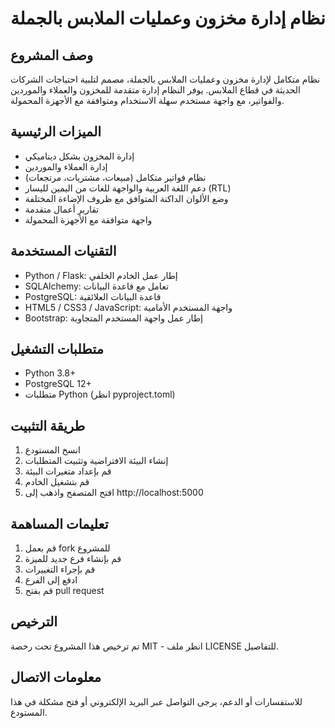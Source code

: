 # نظام إدارة مخزون وعمليات الملابس بالجملة

## وصف المشروع

نظام متكامل لإدارة مخزون وعمليات الملابس بالجملة، مصمم لتلبية احتياجات الشركات الحديثة في قطاع الملابس. يوفر النظام إدارة متقدمة للمخزون والعملاء والموردين والفواتير، مع واجهة مستخدم سهلة الاستخدام ومتوافقة مع الأجهزة المحمولة.

## الميزات الرئيسية

- إدارة المخزون بشكل ديناميكي
- إدارة العملاء والموردين
- نظام فواتير متكامل (مبيعات، مشتريات، مرتجعات)
- دعم اللغة العربية والواجهة للغات من اليمين لليسار (RTL)
- وضع الألوان الداكنة المتوافق مع ظروف الإضاءة المختلفة
- تقارير أعمال متقدمة
- واجهة متوافقة مع الأجهزة المحمولة

## التقنيات المستخدمة

- Python / Flask: إطار عمل الخادم الخلفي
- SQLAlchemy: تعامل مع قاعدة البيانات
- PostgreSQL: قاعدة البيانات العلائقية
- HTML5 / CSS3 / JavaScript: واجهة المستخدم الأمامية
- Bootstrap: إطار عمل واجهة المستخدم المتجاوبة

## متطلبات التشغيل

- Python 3.8+
- PostgreSQL 12+
- متطلبات Python (انظر pyproject.toml)

## طريقة التثبيت

1. انسخ المستودع
2. إنشاء البيئة الافتراضية وتثبيت المتطلبات
3. قم بإعداد متغيرات البيئة
4. قم بتشغيل الخادم
5. افتح المتصفح واذهب إلى http://localhost:5000

## تعليمات المساهمة

1. قم بعمل fork للمشروع
2. قم بإنشاء فرع جديد للميزة
3. قم بإجراء التغييرات
4. ادفع إلى الفرع
5. قم بفتح pull request

## الترخيص

تم ترخيص هذا المشروع تحت رخصة MIT - انظر ملف LICENSE للتفاصيل.

## معلومات الاتصال

للاستفسارات أو الدعم، يرجى التواصل عبر البريد الإلكتروني أو فتح مشكلة في هذا المستودع.
